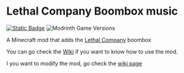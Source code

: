 # Lethal Company Boombox music

[![Static Badge](https://img.shields.io/badge/Download-on_Modrinth-green?logo=modrinth)](https://modrinth.com/mod/lethal-company-boombox-musics) ![Modrinth Game Versions](https://img.shields.io/modrinth/game-versions/ujpABkai)

A Minecraft mod that adds the [Lethal Company](https://store.steampowered.com/app/1966720/Lethal_Company/) boombox

You can go check the [Wiki](https://github.com/Zac0511/Lethal-Company-Boombox-music/wiki) if you want to know how to use the mod.

I you want to modify the mod, go check the  [wiki page](https://github.com/Zac0511/Lethal-Company-Boombox-music/wiki/How-to-download-and-edit-the-uncompiled-mod)
